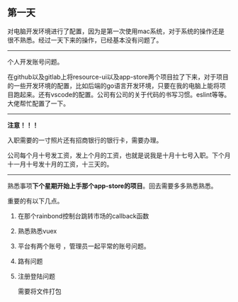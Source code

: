 ## 第一天

对电脑开发环境进行了配置，因为是第一次使用mac系统，对于系统的操作还是很不熟悉。经过一天下来的操作，已经基本没有问题了。

---

个人开发账号问题。

在github以及gitlab上将resource-ui以及app-store两个项目拉了下来，对于项目的一些开发环境的配置，比如后端的go语言开发环境，只要在我的电脑上能将项目跑起来。还有vscode的配置。公司有公司的关于代码的书写习惯。eslint等等。大佬帮忙配置了一下。

---

**注意！！！**

入职需要的一寸照片还有招商银行的银行卡，需要办理。

公司每个月十号发工资，发上个月的工资，也就是说我是十月十七号入职。下个月十一月十号发十月的工资，十三天的。

---

熟悉事项**下个星期开始上手那个app-store的项目**。回去需要多多熟悉熟悉。

重要的有以下几点。

1. 在那个rainbond控制台跳转市场的callback函数

2. 熟悉熟悉vuex

3. 平台有两个账号 ，管理员一起平常的账号问题。

4. 路有问题

5. 注册登陆问题

   需要将文件打包



